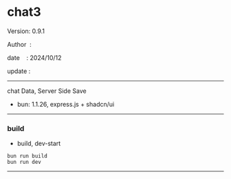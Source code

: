 ﻿# chat3

 Version: 0.9.1

 Author  :
 
 date    : 2024/10/12

 update : 

***

chat Data, Server Side Save 

* bun: 1.1.26,  express.js + shadcn/ui
***
### build

* build, dev-start

```
bun run build
bun run dev
```

***

